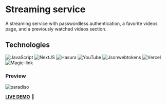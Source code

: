 # Streaming service
A streaming service with passwordless authentication, a favorite videos page, and a previously watched videos section.

## Technologies
![JavaScript](https://img.shields.io/badge/JavaScript-F7DF1E.svg?style=for-the-badge&logo=JavaScript&logoColor=black)
![NextJS](https://img.shields.io/badge/Next.js-000000.svg?style=for-the-badge&logo=nextdotjs&logoColor=white)
![Hasura](https://img.shields.io/badge/Hasura-1EB4D4.svg?style=for-the-badge&logo=Hasura&logoColor=white)
![YouTube](https://img.shields.io/badge/YouTube-%23FF0000.svg?style=for-the-badge&logo=YouTube&logoColor=white)
![Jsonwebtokens](https://img.shields.io/badge/JSON%20Web%20Tokens-000000.svg?style=for-the-badge&logo=JSON-Web-Tokens&logoColor=white)
![Vercel](https://img.shields.io/badge/Vercel-000000.svg?style=for-the-badge&logo=Vercel&logoColor=white)
![Magic-link](https://user-images.githubusercontent.com/47517329/209473182-6f20a89f-525f-4bed-8424-1feb4f5ab9da.png)

### Preview
![paradiso](https://user-images.githubusercontent.com/47517329/209473420-d0124302-a60a-42cf-979d-962fda509205.gif)

[**LIVE DEMO**](https://paradiso.vercel.app/) :eyes:
